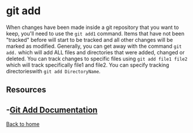 # git add 
When changes have been made inside a git repository that you want to keep, you'll need to use the `git add1` command. Items that have not been "tracked" before will start to be tracked and all other changes will be marked as modified. Generally, you can get away with the command `git add.` which will add ALL files and directories that were added, changed or deleted.
You can track changes to specific files using `git add file1 file2` which will track specifically file1 and file2. You can specify tracking directorieswith `git add DirectoryName`. 

## Resources 
-[Git Add Documentation](https;//git-scm.com/docs/git-add)
---
[Back to home](../README.md)
